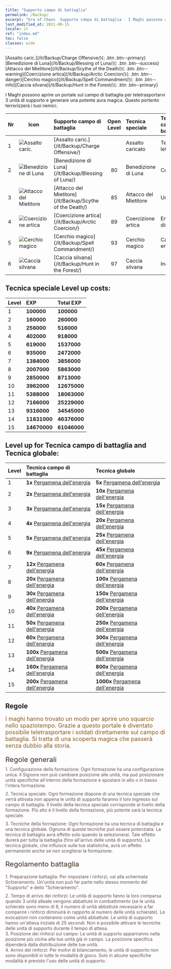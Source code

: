 ```yaml
---
title: "Supporto campo di battaglia"
permalink: /Backup/
excerpt: "Era of Chaos  Supporto campo di battaglia - I Maghi possono aprire un portale sul campo di battaglia per teletrasportarvi 3 unità di supporto e generare una potente aura magica. Questo portento terrorizzerà i tuoi nemici."
last_modified_at: 2021-06-15
locale: it
ref: "index.md"
toc: false
classes: wide
---
```


  [Assalto caric.](/it/Backup/Charge Offensive/){: .btn .btn--primary}[Benedizione di Luna](/it/Backup/Blessing of Luna/){: .btn .btn--success}[Attacco del Mietitore](/it/Backup/Scythe of the Death/){: .btn .btn--warning}[Coercizione artica](/it/Backup/Arctic Coercion/){: .btn .btn--danger}[Cerchio magico](/it/Backup/Spell Commandment/){: .btn .btn--info}[Caccia silvana](/it/Backup/Hunt in the Forest/){: .btn .btn--primary}

  I Maghi possono aprire un portale sul campo di battaglia per teletrasportarvi 3 unità di supporto e generare una potente aura magica. Questo portento terrorizzerà i tuoi nemici.

  |  Nr  | Icon | Supporto campo di battaglia | Open Level | Tecnica speciale | Tecnica campo di battaglia | Tecnica globale |
  |:-----|------|:---------------|:----------:|:--------------|:--------------|:-------------|
  | 1  | ![Assalto caric.](/images/b/backupIcon_1.png) | [Assalto caric.](/it/Backup/Charge Offensive/) |  | Assalto caricato | Tempesta letale | Avanguardia |
  | 2  | ![Benedizione di Luna](/images/b/backupIcon_2.png) | [Benedizione di Luna](/it/Backup/Blessing of Luna/) | 80 | Benedizione di Luna | Cura | Fonte di energia |
  | 3  | ![Attacco del Mietitore](/images/b/backupIcon_3.png) | [Attacco del Mietitore](/it/Backup/Scythe of the Death/) | 85 | Attacco del Mietitore | Urto | Erudizione |
  | 4  | ![Coercizione artica](/images/b/backupIcon_4.png) | [Coercizione artica](/it/Backup/Arctic Coercion/) | 89 | Coercizione artica | Energia dirompente | Nutrimento |
  | 5  | ![Cerchio magico](/images/b/backupIcon_6.png) | [Cerchio magico](/it/Backup/Spell Commandment/) | 93 | Cerchio magico | Campo di energia | Incandescenza |
  | 6  | ![Caccia silvana](/images/b/backupIcon_5.png) | [Caccia silvana](/it/Backup/Hunt in the Forest/) | 97 | Caccia silvana | Incentivo | Rafforzamento |


## Tecnica speciale Level up costs:

  |  Level  | EXP | Total EXP | 
  |:-----|:----|:----------| 
  | 1 | **100000** | **100000** | 
  | 2 | **160000** | **260000** | 
  | 3 | **256000** | **516000** | 
  | 4 | **402000** | **918000** | 
  | 5 | **619000** | **1537000** | 
  | 6 | **935000** | **2472000** | 
  | 7 | **1384000** | **3856000** | 
  | 8 | **2007000** | **5863000** | 
  | 9 | **2850000** | **8713000** | 
  | 10 | **3962000** | **12675000** | 
  | 11 | **5388000** | **18063000** | 
  | 12 | **7166000** | **25229000** | 
  | 13 | **9316000** | **34545000** | 
  | 14 | **11831000** | **46376000** | 
  | 15 | **14670000** | **61046000** | 


## Level up for Tecnica campo di battaglia and Tecnica globale:

  |  Level  | Tecnica campo di battaglia | Tecnica globale | 
  |:-----|:----|:----------| 
  | 1 | **1x** [Pergamena dell'energia](/ItemsIT/con_830/) | **5x** [Pergamena dell'energia](/ItemsIT/con_830/) | 
  | 2 | **2x** [Pergamena dell'energia](/ItemsIT/con_830/) | **10x** [Pergamena dell'energia](/ItemsIT/con_830/) | 
  | 3 | **3x** [Pergamena dell'energia](/ItemsIT/con_830/) | **15x** [Pergamena dell'energia](/ItemsIT/con_830/) | 
  | 4 | **4x** [Pergamena dell'energia](/ItemsIT/con_830/) | **20x** [Pergamena dell'energia](/ItemsIT/con_830/) | 
  | 5 | **5x** [Pergamena dell'energia](/ItemsIT/con_830/) | **25x** [Pergamena dell'energia](/ItemsIT/con_830/) | 
  | 6 | **9x** [Pergamena dell'energia](/ItemsIT/con_830/) | **45x** [Pergamena dell'energia](/ItemsIT/con_830/) | 
  | 7 | **12x** [Pergamena dell'energia](/ItemsIT/con_830/) | **60x** [Pergamena dell'energia](/ItemsIT/con_830/) | 
  | 8 | **20x** [Pergamena dell'energia](/ItemsIT/con_830/) | **100x** [Pergamena dell'energia](/ItemsIT/con_830/) | 
  | 9 | **30x** [Pergamena dell'energia](/ItemsIT/con_830/) | **150x** [Pergamena dell'energia](/ItemsIT/con_830/) | 
  | 10 | **40x** [Pergamena dell'energia](/ItemsIT/con_830/) | **200x** [Pergamena dell'energia](/ItemsIT/con_830/) | 
  | 11 | **50x** [Pergamena dell'energia](/ItemsIT/con_830/) | **250x** [Pergamena dell'energia](/ItemsIT/con_830/) | 
  | 12 | **60x** [Pergamena dell'energia](/ItemsIT/con_830/) | **300x** [Pergamena dell'energia](/ItemsIT/con_830/) | 
  | 13 | **100x** [Pergamena dell'energia](/ItemsIT/con_830/) | **500x** [Pergamena dell'energia](/ItemsIT/con_830/) | 
  | 14 | **160x** [Pergamena dell'energia](/ItemsIT/con_830/) | **800x** [Pergamena dell'energia](/ItemsIT/con_830/) | 
  | 15 | **200x** [Pergamena dell'energia](/ItemsIT/con_830/) | **1000x** [Pergamena dell'energia](/ItemsIT/con_830/) | 


## Regole

  <span style="color: #8a5c1d;font-size:18px">I maghi hanno trovato un modo per aprire uno squarcio nello spaziotempo. Grazie a questo portale è diventato possibile teletrasportare i soldati direttamente sul campo di battaglia. Si tratta di una scoperta magica che passerà senza dubbio alla storia. </span><br/><span style="color: #ffffff">　</span><br/><span style="color: #3c2a1e;font-size:22px">Regole generali</span><br/><span style="color: #ffffff;font-size:6px">　</span><br/><span style="color: #645252">1. Configurazione della formazione: Ogni formazione ha una configurazione unica. Il Signore non può cambiare posizione alle unità, ma può posizionare unità specifiche all'interno della formazione e spostare in alto o in basso l'intera formazione. </span><br/><span style="color: #ffffff;font-size:6px">　</span><br/><span style="color: #645252">2. Tecnica speciale: Ogni formazione dispone di una tecnica speciale che verrà attivata non appena le unità di supporto faranno il loro ingresso sul campo di battaglia. Il livello della tecnica speciale corrisponde al livello della formazione. Più alto è il livello della formazione, più potente sarà la tecnica speciale. </span><br/><span style="color: #ffffff;font-size:6px">　</span><br/><span style="color: #645252">3. Tecniche della formazione: Ogni formazione ha una tecnica di battaglia e una tecnica globale. Ognuna di queste tecniche può essere potenziata. La tecnica di battaglia avrà effetto solo quando la selezionerai. Tale effetto durerà per tutta la battaglia (fino all'arrivo delle unità di supporto). La tecnica globale, che influisce sulle tue statistiche, avrà un effetto permanente anche se non sceglierai la formazione. </span><br/><span style="color: #ffffff">　</span><br/><span style="color: #3c2a1e;font-size:22px">Regolamento battaglia</span><br/><span style="color: #ffffff;font-size:6px">　</span><br/><span style="color: #ffffff;font-size:6px">　</span><br/><span style="color: #645252">1. Preparazione battaglia: Per impostare i rinforzi, vai alla schermata Schieramento. Un'unità non può far parte nello stesso momento del \"Supporto\" e dello \"Schieramento\". </span><br/><span style="color: #ffffff;font-size:6px">　</span><br/><span style="color: #645252">2. Tempo di arrivo dei rinforzi: Le unità di supporto fanno la loro comparsa quando 3 unità alleate vengono abbattute in combattimento (se le unità schierate sono meno di 8, il numero di unità abbattute necessario a far comparire i rinforzi diminuirà in rapporto al numero delle unità schierate). Le evocazioni non conteranno come unità abbattute. Le unità di supporto hanno un'attesa iniziale di 25 secondi. Non è possibile attivare le tecniche delle unità di supporto durante il tempo di attesa. </span><br/><span style="color: #645252">3. Posizione dei rinforzi sul campo: Le unità di supporto appariranno nella posizione più vicina alle tue unità già in campo. La posizione specifica dipenderà dalla distribuzione delle tue unità. </span><br/><span style="color: #645252">4. Arrivo dei rinforzi: Per motivi di bilanciamento, le unità di supporto non sono disponibili in tutte le modalità di gioco. Solo in alcune specifiche modalità è previsto l'uso delle unità di supporto.</span>

<br/>